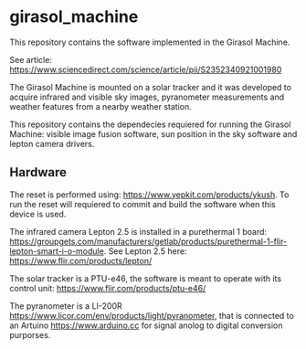 # girasol_machine

This repository contains the software implemented in the Girasol Machine.

See article: https://www.sciencedirect.com/science/article/pii/S2352340921001980

The Girasol Machine is mounted on a solar tracker and it was developed to acquire infrared and visible sky images, pyranometer measurements and weather features from a nearby weather station.

This repository contains the dependecies requiered for running the Girasol Machine: visible image fusion software, sun position in the sky software and lepton camera drivers.

## Hardware

The reset is performed using: https://www.yepkit.com/products/ykush.
To run the reset will requiered to commit and build the software when this device is used.

The infrared camera Lepton 2.5 is installed in a purethermal 1 board: https://groupgets.com/manufacturers/getlab/products/purethermal-1-flir-lepton-smart-i-o-module. See Lepton 2.5 here: https://www.flir.com/products/lepton/

The solar tracker is a PTU-e46, the software is meant to operate with its control unit: https://www.flir.com/products/ptu-e46/

The pyranometer is a LI-200R https://www.licor.com/env/products/light/pyranometer, that is connected to an Artuino https://www.arduino.cc for signal anolog to digital conversion purporses.
